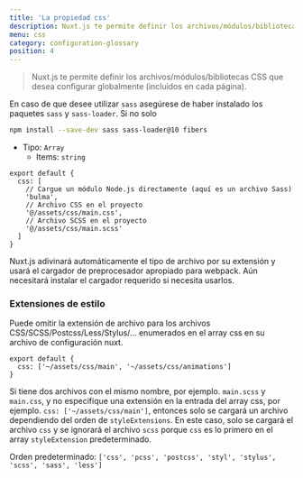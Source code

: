 ```yaml
---
title: 'La propiedad css'
description: Nuxt.js te permite definir los archivos/módulos/bibliotecas CSS que desea configurar globalmente (incluidos en cada página).
menu: css
category: configuration-glossary
position: 4
---
```


> Nuxt.js te permite definir los archivos/módulos/bibliotecas CSS que desea configurar globalmente (incluidos en cada página).

En caso de que desee utilizar `sass` asegúrese de haber instalado los paquetes `sass` y `sass-loader`. Si no solo

```sh
npm install --save-dev sass sass-loader@10 fibers
```

- Tipo: `Array`
  - Items: `string`

```js{}[nuxt.config.js]
export default {
  css: [
    // Cargue un módulo Node.js directamente (aquí es un archivo Sass)
    'bulma',
    // Archivo CSS en el proyecto
    '@/assets/css/main.css',
    // Archivo SCSS en el proyecto
    '@/assets/css/main.scss'
  ]
}
```

Nuxt.js adivinará automáticamente el tipo de archivo por su extensión y usará el cargador de preprocesador apropiado para webpack. Aún necesitará instalar el cargador requerido si necesita usarlos.

### Extensiones de estilo

Puede omitir la extensión de archivo para los archivos CSS/SCSS/Postcss/Less/Stylus/... enumerados en el array css en su archivo de configuración nuxt.

```js{}[nuxt.config.js]
export default {
  css: ['~/assets/css/main', '~/assets/css/animations']
}
```

<base-alert>

Si tiene dos archivos con el mismo nombre, por ejemplo. `main.scss` y `main.css`, y no especifique una extensión en la entrada del array css, por ejemplo. `css: ['~/assets/css/main']`, entonces solo se cargará un archivo dependiendo del orden de `styleExtensions`. En este caso, solo se cargará el archivo `css` y se ignorará el archivo `scss` porque `css` es lo primero en el array `styleExtension` predeterminado.

</base-alert>

Orden predeterminado: `['css', 'pcss', 'postcss', 'styl', 'stylus', 'scss', 'sass', 'less']`
